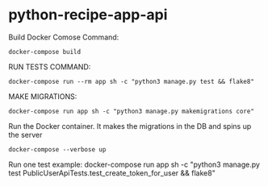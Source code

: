 # python-recipe-app-api

Build Docker Comose Command: 

```
docker-compose build
```


RUN TESTS COMMAND: 
```
docker-compose run --rm app sh -c "python3 manage.py test && flake8"
```

MAKE MIGRATIONS:

```
docker-compose run app sh -c "python3 manage.py makemigrations core"
```

Run the Docker container. It makes the migrations in the DB and spins up the server

```
docker-compose --verbose up
```

Run one test example:
docker-compose run app sh -c "python3 manage.py test PublicUserApiTests.test_create_token_for_user && flake8"